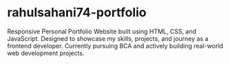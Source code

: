 # rahulsahani74-portfolio
Responsive Personal Portfolio Website built using HTML, CSS, and JavaScript. Designed to showcase my skills, projects, and journey as a frontend developer. Currently pursuing BCA and actively building real-world web development projects.

